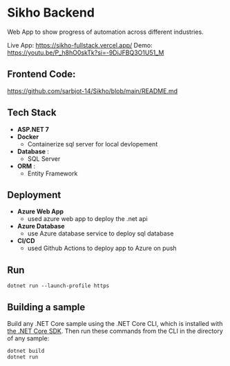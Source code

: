 # Sikho Backend

Web App to show progress of automation across different industries.

Live App: https://sikho-fullstack.vercel.app/
Demo: https://youtu.be/P_h8hO0skTk?si=-9DiJFBQ3O1U51_M


## Frontend Code:
https://github.com/sarbjot-14/Sikho/blob/main/README.md

## Tech Stack

- **ASP.NET 7**
- **Docker**
  - Containerize sql server for local devlopement
- **Database** :
  - SQL Server
- **ORM** :
  - Entity Framework

## Deployment

- **Azure Web App**
  - used azure web app to deploy the .net api
- **Azure Database**
  - use Azure database service to deploy sql database
- **CI/CD**
  - used Github Actions to deploy app to Azure on push      
  
## Run
```
dotnet run --launch-profile https
```
## Building a sample

Build any .NET Core sample using the .NET Core CLI, which is installed with [the .NET Core SDK](https://www.microsoft.com/net/download). Then run
these commands from the CLI in the directory of any sample:

```console
dotnet build
dotnet run
```
